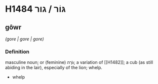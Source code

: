 # H1484 גּוֹר / גור

## gôwr

_(gore | ɡore | ɡore)_

### Definition

masculine noun; or (feminine) גֹּרָה; a variation of [[H1482]]; a cub (as still abiding in the lair), especially of the lion; whelp.

- whelp
